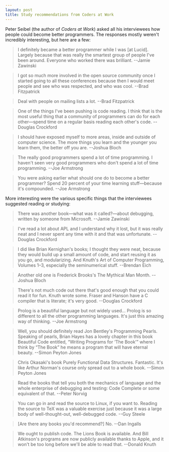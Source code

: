 ```yaml
---
layout: post
title: Study recommendations from Coders at Work
---
```


Peter Seibel (the author of *Coders at Work*) asked all his interviewees how people could become better programmers. The responses mostly weren't incredibly interesting, but here are a few:

> I definitely became a better programmer while I was [at Lucid]. Largely because that was really the smartest group of people I've been around. Everyone who worked there was brilliant. --Jamie Zawinski

> I got so much more involved in the open source community once I started going to all these conferences because then I would meet people and see who was respected, and who was cool. --Brad Fitzpatrick

> Deal with people on mailing lists a lot. --Brad Fitzpatrick

> One of the things I've been pushing is code reading. I think that is the most useful thing that a community of programmers can do for each other—spend time on a regular basis reading each other's code. --Douglas Crockford

> I should have exposed myself to more areas, inside and outside of computer science. The more things you learn and the younger you learn them, the better off you are. --Joshua Bloch

> The really good programmers spend a lot of time programming. I haven't seen very good programmers who don't spend a lot of time programming. --Joe Armstrong

> You were asking earlier what should one do to become a better programmer? Spend 20 percent of your time learning stuff—because it's compounded. --Joe Armstrong

More interesting were the various specific things that the interviewees suggested reading or studying:

> There was another book—what was it called?—about debugging, written by someone from Microsoft. --Jamie Zawinski

> I've read a lot about APL and I understand why it lost, but it was really neat and I never spent any time with it and that was unfortunate. --Douglas Crockford

> I did like Brian Kernighan's books; I thought they were neat, because they would build up a small amount of code, and start reusing it as you go, and modularizing. And Knuth's Art of Computer Programming, Volumes 1–3, especially the seminumerical stuff. --Brendan Eich

> Another old one is Frederick Brooks's The Mythical Man Month. --Joshua Bloch

> There's not much code out there that's good enough that you could read it for fun. Knuth wrote some. Fraser and Hanson have a C compiler that is literate; it's very good. --Douglas Crockford

> Prolog is a beautiful language but not widely used... Prolog is so different to all the other programming languages. It's just this amazing way of thinking. --Joe Armstrong

> Well, you should definitely read Jon Bentley's Programming Pearls. Speaking of pearls, Brian Hayes has a lovely chapter in this book Beautiful Code entitled, “Writing Programs for ‘The Book’” where I think by “The Book” he means a program that will have eternal beauty. --Simon Peyton Jones

> Chris Okasaki's book Purely Functional Data Structures. Fantastic. It's like Arthur Norman's course only spread out to a whole book. --Simon Peyton Jones

> Read the books that tell you both the mechanics of language and the whole enterprise of debugging and testing: Code Complete or some equivalent of that. --Peter Norvig

> You can go in and read the source to Linux, if you want to. Reading the source to TeX was a valuable exercise just because it was a large body of well-thought-out, well-debugged code. --Guy Steele

> [Are there any books you'd recommend?] No. --Dan Ingalls

> We ought to publish code. The Lions Book is available. And Bill Atkinson's programs are now publicly available thanks to Apple, and it won't be too long before we'll be able to read that. --Donald Knuth
